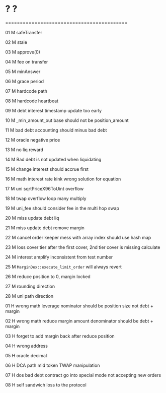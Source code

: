 
# ? ?








==========================================


01 M 
safeTransfer

02 M 
stale

03 M 
approve(0)

04 M 
fee on transfer

05 M 
minAnswer

06 M 
grace period

07 M 
hardcode path

08 M 
hardcode heartbeat

09 M 
debt interest timestamp
update too early

10 M
_min_amount_out base should not be position_amount

11 M
bad debt accounting
should minus bad debt

12 M
oracle negative price

13 M
no liq reward

14 M
Bad debt is not updated when liquidating

15 M
change interest should accrue first

16 M
math interest rate kink
wrong solution for equation

17 M
uni sqrtPriceX96ToUint overflow

18 M
twap overflow
loop many multiply

19 M
uni_fee
should consider fee in the multi hop swap

20 M
miss update debt liq

21 M
miss update debt remove margin

22 M
cancel order keeper mess with array index
should use hash map

23 M
loss cover tier
after the first cover, 2nd tier cover is missing calculate

24 M
interest amplify
inconsistent from test number

25 M
`MarginDex::execute_limit_order` will always revert

26 M
reduce position to 0, margin locked

27 M
rounding direction

28 M
uni path direction


01 H 
wrong math
leverage
nominator should be position size
not debt + margin

02 H 
wrong math
reduce margin amount
denominator should be debt + margin

03 H 
forget to add margin back after reduce position

04 H 
wrong address

05 H 
oracle decimal

06 H 
DCA 
path mid token TWAP manipulation

07 H 
dos bad debt
contract go into special mode not accepting new orders

08 H
self sandwich
loss to the protocol




